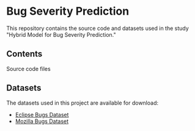 # Bug Severity Prediction
This repository contains the source code and datasets used in the study "Hybrid Model for Bug Severity Prediction."

## Contents
Source code files

## Datasets
The datasets used in this project are available for download:
- [Eclipse Bugs Dataset](https://drive.google.com/file/d/1YIFAWcRvqYNsbm7x9hpWp7Si3CQm4s0_/view?usp=sharing)
- [Mozilla Bugs Dataset](https://drive.google.com/file/d/1nqaI--pf_Vxt6bfuT49-2oMWKVSPOIAa/view?usp=sharing)
